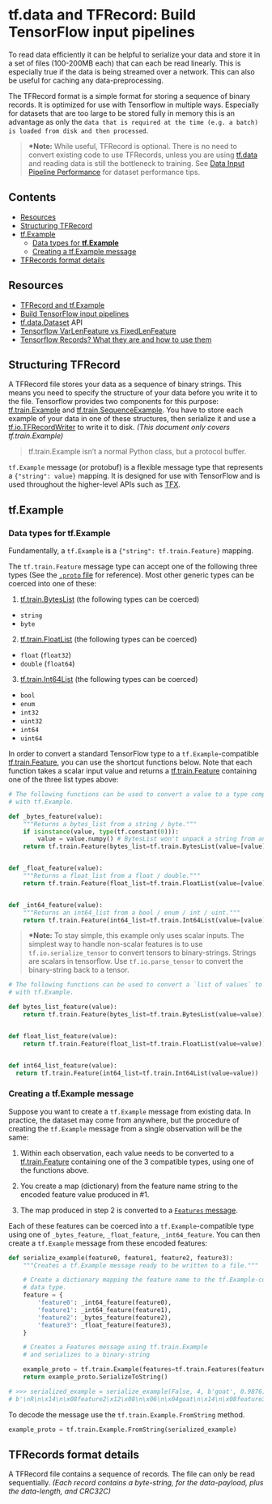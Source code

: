 # tf.data and TFRecord: Build TensorFlow input pipelines <!-- omit in toc -->

To read data efficiently it can be helpful to serialize your data and store it in a set of files (100-200MB each) that can each be read linearly. This is especially true if the data is being streamed over a network. This can also be useful for caching any data-preprocessing.

The TFRecord format is a simple format for storing a sequence of binary records. It is optimized for use with Tensorflow in multiple ways. Especially for datasets that are too large to be stored fully in memory this is an advantage as only the `data that is required at the time (e.g. a batch) is loaded from disk and then processed`.

<!-- `tf.Example` message (or protobuf) is a flexible message type that represents a `{"string": value}` mapping. It is designed for use with TensorFlow and is used throughout the higher-level APIs such as [TFX](https://www.tensorflow.org/tfx/). -->

> **\*Note:** While useful, TFRecord is optional. There is no need to convert existing code to use TFRecords, unless you are using [tf.data](https://www.tensorflow.org/guide/datasets) and reading data is still the bottleneck to training. See [Data Input Pipeline Performance](https://www.tensorflow.org/guide/performance/datasets) for dataset performance tips.

## Contents <!-- omit in toc -->

- [Resources](#resources)
- [Structuring TFRecord](#structuring-tfrecord)
- [tf.Example](#tfexample)
  - [Data types for **tf.Example**](#data-types-for-tfexample)
  - [Creating a tf.Example message](#creating-a-tfexample-message)
- [TFRecords format details](#tfrecords-format-details)

## Resources

- [TFRecord and tf.Example](https://www.tensorflow.org/tutorials/load_data/tfrecord)
- [Build TensorFlow input pipelines](https://www.tensorflow.org/guide/data)
- [tf.data.Dataset](https://www.tensorflow.org/api_docs/python/tf/data/Dataset) API
- [Tensorflow VarLenFeature vs FixedLenFeature](https://stackoverflow.com/questions/41921746/tensorflow-varlenfeature-vs-fixedlenfeature)
- [Tensorflow Records? What they are and how to use them](https://medium.com/mostly-ai/tensorflow-records-what-they-are-and-how-to-use-them-c46bc4bbb564)

## Structuring TFRecord

A TFRecord file stores your data as a sequence of binary strings. This means you need to specify the structure of your data before you write it to the file. Tensorflow provides two components for this purpose: [tf.train.Example](https://www.tensorflow.org/api_docs/python/tf/train/Example) and [tf.train.SequenceExample](https://www.tensorflow.org/api_docs/python/tf/train/SequenceExample). You have to store each example of your data in one of these structures, then serialize it and use a [tf.io.TFRecordWriter](https://www.tensorflow.org/api_docs/python/tf/io/TFRecordWriter) to write it to disk. _(This document only covers tf.train.Example)_

> tf.train.Example isn’t a normal Python class, but a protocol buffer.

`tf.Example` message (or protobuf) is a flexible message type that represents a `{"string": value}` mapping. It is designed for use with TensorFlow and is used throughout the higher-level APIs such as [TFX](https://www.tensorflow.org/tfx/).

## tf.Example

### Data types for **tf.Example**

Fundamentally, a `tf.Example` is a `{"string": tf.train.Feature}` mapping.

The `tf.train.Feature` message type can accept one of the following three types (See the [`.proto` file](https://github.com/tensorflow/tensorflow/blob/master/tensorflow/core/example/feature.proto) for reference). Most other generic types can be coerced into one of these:

1. [tf.train.BytesList](https://www.tensorflow.org/api_docs/python/tf/train/BytesList) (the following types can be coerced)

- `string`
- `byte`

2. [tf.train.FloatList](https://www.tensorflow.org/api_docs/python/tf/train/FloatList) (the following types can be coerced)

- `float` (`float32`)
- `double` (`float64`)

3. [tf.train.Int64List](https://www.tensorflow.org/api_docs/python/tf/train/Int64List) (the following types can be coerced)

- `bool`
- `enum`
- `int32`
- `uint32`
- `int64`
- `uint64`

In order to convert a standard TensorFlow type to a `tf.Example`-compatible [tf.train.Feature](https://www.tensorflow.org/api_docs/python/tf/train/Feature), you can use the shortcut functions below. Note that each function takes a scalar input value and returns a [tf.train.Feature](https://www.tensorflow.org/api_docs/python/tf/train/Feature) containing one of the three list types above:

```python
# The following functions can be used to convert a value to a type compatible
# with tf.Example.

def _bytes_feature(value):
    """Returns a bytes_list from a string / byte."""
    if isinstance(value, type(tf.constant(0))):
        value = value.numpy() # BytesList won't unpack a string from an EagerTensor.
    return tf.train.Feature(bytes_list=tf.train.BytesList(value=[value]))


def _float_feature(value):
    """Returns a float_list from a float / double."""
    return tf.train.Feature(float_list=tf.train.FloatList(value=[value]))


def _int64_feature(value):
    """Returns an int64_list from a bool / enum / int / uint."""
    return tf.train.Feature(int64_list=tf.train.Int64List(value=[value]))
```

> **\*Note:** To stay simple, this example only uses scalar inputs. The simplest way to handle non-scalar features is to use `tf.io.serialize_tensor` to convert tensors to binary-strings. Strings are scalars in tensorflow. Use `tf.io.parse_tensor` to convert the binary-string back to a tensor.

```python
# The following functions can be used to convert a `list of values` to a type compatible
# with tf.Example.

def bytes_list_feature(value):
    return tf.train.Feature(bytes_list=tf.train.BytesList(value=value))


def float_list_feature(value):
    return tf.train.Feature(float_list=tf.train.FloatList(value=value))


def int64_list_feature(value):
  return tf.train.Feature(int64_list=tf.train.Int64List(value=value))
```

### Creating a tf.Example message

Suppose you want to create a `tf.Example` message from existing data. In practice, the dataset may come from anywhere, but the procedure of creating the `tf.Example` message from a single observation will be the same:

1. Within each observation, each value needs to be converted to a [tf.train.Feature](https://www.tensorflow.org/api_docs/python/tf/train/Feature) containing one of the 3 compatible types, using one of the functions above.

2. You create a map (dictionary) from the feature name string to the encoded feature value produced in #1.

3. The map produced in step 2 is converted to a [`Features` message](https://github.com/tensorflow/tensorflow/blob/master/tensorflow/core/example/feature.proto#L85).

Each of these features can be coerced into a `tf.Example`-compatible type using one of `_bytes_feature`, `_float_feature`, `_int64_feature`. You can then create a `tf.Example` message from these encoded features:

```python
def serialize_example(feature0, feature1, feature2, feature3):
    """Creates a tf.Example message ready to be written to a file."""

    # Create a dictionary mapping the feature name to the tf.Example-compatible
    # data type.
    feature = {
        'feature0': _int64_feature(feature0),
        'feature1': _int64_feature(feature1),
        'feature2': _bytes_feature(feature2),
        'feature3': _float_feature(feature3),
    }

    # Creates a Features message using tf.train.Example
    # and serializes to a binary-string

    example_proto = tf.train.Example(features=tf.train.Features(feature=feature))
    return example_proto.SerializeToString()

# >>> serialized_example = serialize_example(False, 4, b'goat', 0.9876)
# b'\nR\n\x14\n\x08feature2\x12\x08\n\x06\n\x04goat\n\x14\n\x08feature3...'
```

To decode the message use the `tf.train.Example.FromString` method.

```python
example_proto = tf.train.Example.FromString(serialized_example)
```

## TFRecords format details

A TFRecord file contains a sequence of records. The file can only be read sequentially. _(Each record contains a byte-string, for the data-payload, plus the data-length, and CRC32C)_

<!-- ## TFRecord files using tf.data -->
